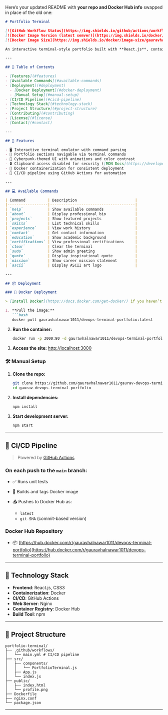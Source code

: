 Here’s your updated README with **your repo and Docker Hub info** swapped in place of the old one:

````markdown
# Portfolio Terminal

[![GitHub Workflow Status](https://img.shields.io/github/actions/workflow/status/gauravhalnawar1011/gaurav-devops-terminal-portfolio/main.yml)](https://github.com/gauravhalnawar1011/gaurav-devops-terminal-portfolio/actions)
[![Docker Image Version (latest semver)](https://img.shields.io/docker/v/gauravhalnawar1011/devops-terminal-portfolio?label=Docker%20Image)](https://hub.docker.com/r/gauravhalnawar1011/devops-terminal-portfolio/tags)
[![Docker Image Size](https://img.shields.io/docker/image-size/gauravhalnawar1011/devops-terminal-portfolio)](https://hub.docker.com/r/gauravhalnawar1011/devops-terminal-portfolio)

An interactive terminal-style portfolio built with **React.js**, containerized using **Docker**, and powered by a **CI/CD pipeline on GitHub Actions**. Explore my DevOps skills, projects, and experience in a command-line interface format.

---

## 📑 Table of Contents

- [Features](#features)
- [Available Commands](#available-commands)
- [Deployment](#deployment)
  - [Docker Deployment](#docker-deployment)
  - [Manual Setup](#manual-setup)
- [CI/CD Pipeline](#cicd-pipeline)
- [Technology Stack](#technology-stack)
- [Project Structure](#project-structure)
- [Contributing](#contributing)
- [License](#license)
- [Contact](#contact)

---

## 🚀 Features

- 🖥️ Interactive terminal emulator with command parsing  
- 📂 Portfolio sections navigable via terminal commands  
- 🎨 Cyberpunk-themed UI with animations and color contrast  
- 🔒 Clipboard access disabled for security ([MDN Docs](https://developer.mozilla.org/en-US/docs/Web/API/Clipboard_API))  
- 🐳 Docker containerization for consistent deployment  
- 🔄 CI/CD pipeline using GitHub Actions for automation  

---

## 💻 Available Commands

| Command          | Description                          |
|------------------|--------------------------------------|
| `help`           | Show available commands              |
| `about`          | Display professional bio             |
| `projects`       | Show featured projects               |
| `skills`         | List technical skills                |
| `experience`     | View work history                    |
| `contact`        | Get contact information              |
| `education`      | Show academic background             |
| `certifications` | View professional certifications     |
| `clear`          | Clear the terminal                   |
| `sudo`           | Show admin greeting                  |
| `quote`          | Display inspirational quote          |
| `mission`        | Show career mission statement        |
| `ascii`          | Display ASCII art logo               |

---

## 📦 Deployment

### 🔧 Docker Deployment

> [Install Docker](https://docs.docker.com/get-docker/) if you haven’t already.

1. **Pull the image:**
   ```bash
   docker pull gauravhalnawar1011/devops-terminal-portfolio:latest
````

2. **Run the container:**

   ```bash
   docker run -p 3000:80 -d gauravhalnawar1011/devops-terminal-portfolio
   ```

3. **Access the site:**
   [http://localhost:3000](http://localhost:3000)

### 🛠️ Manual Setup

1. **Clone the repo:**

   ```bash
   git clone https://github.com/gauravhalnawar1011/gaurav-devops-terminal-portfolio.git
   cd gaurav-devops-terminal-portfolio
   ```

2. **Install dependencies:**

   ```bash
   npm install
   ```

3. **Start development server:**

   ```bash
   npm start
   ```

---

## 🔁 CI/CD Pipeline

> Powered by [GitHub Actions](https://docs.github.com/en/actions)

### On each push to the `main` branch:

* ✅ Runs unit tests
* 🔧 Builds and tags Docker image
* 📤 Pushes to Docker Hub as:

  * `latest`
  * `git-SHA` (commit-based version)

### Docker Hub Repository

* 📦 [https://hub.docker.com/r/gauravhalnawar1011/devops-terminal-portfolio](https://hub.docker.com/r/gauravhalnawar1011/devops-terminal-portfolio)

---

## 🧰 Technology Stack

* **Frontend**: React.js, CSS3
* **Containerization**: Docker
* **CI/CD**: GitHub Actions
* **Web Server**: Nginx
* **Container Registry**: Docker Hub
* **Build Tool**: npm

---

## 📁 Project Structure

```
portfolio-terminal/
├── .github/workflows/
│   └── main.yml # CI/CD pipeline
├── src/
│   ├── components/
│   │   └── PortfolioTerminal.js
│   ├── App.js
│   └── index.js
├── public/
│   ├── index.html
│   └── profile.png
├── Dockerfile
├── nginx.conf
└── package.json
```

---

```
